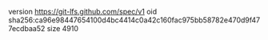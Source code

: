 version https://git-lfs.github.com/spec/v1
oid sha256:ca96e98447654100d4bc4414c0a42c160fac975bb58782e470d9f477ecdbaa52
size 4910
